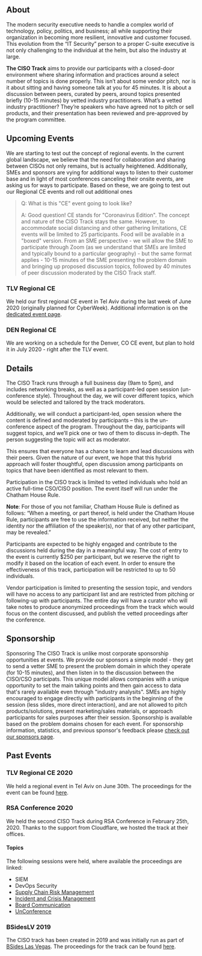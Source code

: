 ## About

The modern security executive needs to handle a complex world of technology, policy, politics, and business; all while supporting their organization in becoming more resilient, innovative and customer focused. This evolution from the “IT Security” person to a proper C-suite executive is not only challenging to the individual at the helm, but also the industry at large.

**The CISO Track** aims to provide our participants with a closed-door environment where sharing information and practices around a select number of topics is done properly. This isn’t about some vendor pitch, nor is it about sitting and having someone talk at you for 45 minutes. It is about a discussion between peers, curated by peers, around topics presented briefly (10-15 minutes) by vetted industry practitioners. What’s a vetted industry practitioner? They’re speakers who have agreed not to pitch or sell products, and their presentation has been reviewed and pre-approved by the program committee.

## Upcoming Events
We are starting to test out the concept of regional events. In the current global landscape, we believe that the need for collaboration and sharing between CISOs not only remains, but is actually heightened. Additionally, SMEs and sponsors are vying for additional ways to listen to their customer base and in light of most conferences canceling their onsite events, are asking us for ways to participate.
Based on these, we are going to test out our Regional CE events and roll out additional ones 

> Q: What is this "CE" event going to look like? 
>
> A: Good question! CE stands for "Coronavirus Edition". The concept and nature of the CISO Track stays the same. However, to accommodate social distancing and other gathering limitations, CE events will be limited to 25 participants. Food will be available in a "boxed" version. From an SME perspective - we will allow the SME to participate through Zoom (as we understand that SMEs are limited and typically bound to a particular geography) - but the same format applies - 10-15 minutes of the SME presenting the problem domain and bringing up proposed discussion topics, followed by 40 minutes of peer discussion moderated by the CISO Track staff.

### TLV Regional CE
We held our first regional CE event in Tel Aviv during the last week of June 2020 (originally planned for CyberWeek). Additional information is on the [dedicated event page](tlv2020).

### DEN Regional CE
We are working on a schedule for the Denver, CO CE event, but plan to hold it in July 2020 - right after the TLV event.

## Details

The CISO Track runs through a full business day (9am to 5pm), and includes networking breaks, as well as a participant-led open session (un-conference style). Throughout the day, we will cover different topics, which would be selected and tailored by the track moderators.

Additionally, we will conduct a participant-led, open session where the content is defined and moderated by participants – this is the un-conference aspect of the program. Throughout the day, participants will suggest topics, and we’ll pick one or two of them to discuss in-depth. The person suggesting the topic will act as moderator.

This ensures that everyone has a chance to learn and lead discussions with their peers. Given the nature of our event, we hope that this hybrid approach will foster thoughtful, open discussion among participants on topics that have been identified as most relevant to them.

Participation in the CISO track is limited to vetted individuals who hold an active full-time CSO/CISO position. The event itself will run  under the Chatham House Rule.

**Note**: For those of you not familiar, Chatham House Rule is defined as follows: “When a meeting, or part thereof, is held under the Chatham House Rule, participants are free to use the information received, but neither the identity nor the affiliation of the speaker(s), nor that of any other participant, may be revealed.”

Participants are expected to be highly engaged and contribute to the discussions held during the day in a meaningful way. The cost of entry to the event is currently $250 per participant, but we reserve the right to modify it based on the location of each event. In order to ensure the effectiveness of this track, participation will be restricted to up to 50 individuals.

Vendor participation is limited to presenting the session topic, and vendors will have no access to any participant list and are restricted from pitching or following-up with participants. The entire day will have a curator who will take notes to produce anonymized proceedings from the track which would focus on the content discussed, and publish the vetted proceedings after the conference.

## Sponsorship
Sponsoring The CISO Track is unlike most corporate sponsorship opportunities at events. We provide our sponsors a simple model - they get to send a vetter SME to present the problem domain in which they operate (for 10-15 minutes), and then listen in to the discussion between the CISO/CSO participats. This unique model allows companies with a unique opportunity to set the main talking points and then gain access to data that's rarely available even through "industry analysits". SMEs are highly encouraged to engage directly with participants in the beginning of the session (less slides, more direct interaction), and are not allowed to pitch products/solutions, present marketing/sales materials, or approach participants for sales purposes after their session.
Sponsorship is available based on the problem domains chosen for each event.
For sponsorship information, statistics, and previous sponsor's feedback please [check out our sponsors page](sponsors).

## Past Events
### TLV Regional CE 2020
We held a regional event in Tel Aviv on June 30th.
The proceedings for the event can be found [here](docs/CISOTrackTLV2020.pdf).

### RSA Conference 2020
We held the second CISO Track during RSA Conference in February 25th, 2020. Thanks to the support from Cloudflare, we hosted the track at their offices.

#### Topics ####
The following sessions were held, where available the proceedings are linked:
+ SIEM
+ DevOps Security
+ [Supply Chain Risk Management](docs/CISOTrackRSA2020-3-SupplyChainRiskManagement.pdf)
+ [Incident and Crisis Management](docs/CISOTrackRSA2020-4-IncidentCrisisManagement.pdf)
+ [Board Communication](docs/CISOTrackRSA2020-5-BoardCommunications.pdf)
+ [UnConference](docs/CISOTrackRSA2020-6-UnconferenceClosing.pdf)

### BSidesLV 2019
The CISO track has been created in 2019 and was initially run as part of [BSides Las Vegas](https://www.bsideslv.org/ciso-track/).
The proceedings for the track can be found [here](docs/CISOTrack-BSidesLV2019.pdf).
